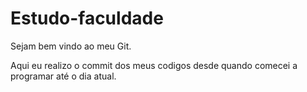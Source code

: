 # Estudo-faculdade

Sejam bem vindo ao meu Git.

Aqui eu realizo o commit dos meus codigos desde quando comecei a programar até o dia atual.
